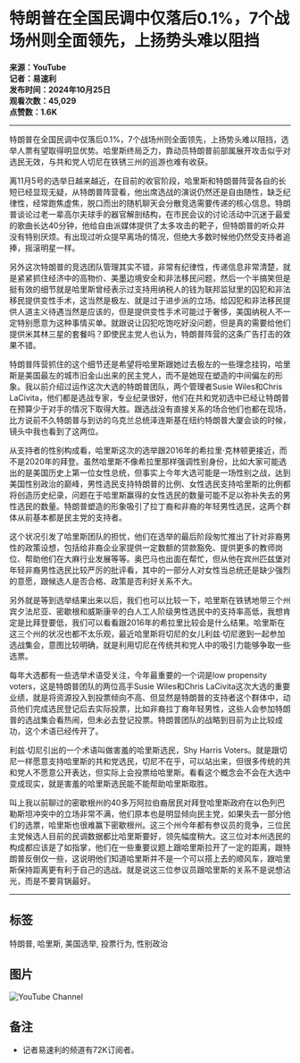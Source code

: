 # 特朗普在全国民调中仅落后0.1%，7个战场州则全面领先，上扬势头难以阻挡

**来源：YouTube**  
**记者：易速利**  
**发布时间：2024年10月25日**  
**观看次数：45,029**  
**点赞数：1.6K**  

---

特朗普在全国民调中仅落后0.1%，7个战场州则全面领先，上扬势头难以阻挡，选举人票有望取得明显优势。哈里斯终局乏力，靠动员特朗普前部属展开攻击似乎对选民无效，与共和党人切尼在铁锈三州的巡游也难有收获。

离11月5号的选举日越来越近，在目前的收官阶段，哈里斯和特朗普阵营各自的长短已经显现无疑，从特朗普阵营看，他出席选战的演说仍然还是自由随性，缺乏纪律性，经常跑焦虚焦，脱口而出的随机聊天会分散竞选需要传递的核心信息。特朗普谈论过老一辈高尔夫球手的器官解剖结构，在市民会议的讨论活动中沉迷于最爱的歌曲长达40分钟，他给自由派媒体提供了太多攻击的靶子，但特朗普的听众并没有特别厌烦。有出现过听众提早离场的情况，但绝大多数时候他仍然受支持者追捧，摇滚明星一样。

另外这次特朗普的竞选团队管理其实不错，非常有纪律性，传递信息非常清楚，就是紧紧抓住经济中的高物价、美墨边境安全和非法移民问题，然后一个半搞笑但是挺有效的细节就是哈里斯曾经表示过支持用纳税人的钱为联邦监狱里的囚犯和非法移民提供变性手术，这当然是极左、就是过于进步派的立场。给囚犯和非法移民提供人道主义待遇当然是应该的，但是提供变性手术可能过于奢侈，美国纳税人不一定特别愿意为这种事情买单。就跟说让囚犯吃饱吃好没问题，但是真的需要给他们提供米其林三星的套餐吗？即使民主党人也认为，特朗普阵营的这条广告打击的效果不错。

特朗普阵营抓住的这个细节还是希望将哈里斯跟她过去极左的一些理念挂钩，哈里斯是美国最左的城市旧金山出来的民主党人，而不是她现在塑造的中间偏左的形象。我以前介绍过运作这次大选的特朗普团队，两个管理者Susie Wiles和Chris LaCivita，他们都是选战专家，专业纪录很好，他们在共和党初选中已经让特朗普在预算少于对手的情况下取得大胜。跟选战没有直接关系的场合他们也都在现场，比方说前不久特朗普与到访的乌克兰总统泽连斯基在纽约特朗普大厦会谈的时候，镜头中我也看到了这两位。

从支持者的性别构成看，哈里斯这次的选举跟2016年的希拉里·克林顿更接近，而不是2020年的拜登。虽然哈里斯不像希拉里那样强调性别身份，比如大家可能选出的是美国历史上第一位女性总统，但事实上今年大选可能是一场性别之战，达到美国性别政治的巅峰，男性选民支持特朗普的比例、女性选民支持哈里斯的比例都将创造历史纪录，问题在于哈里斯赢得的女性选民的数量可能不足以弥补失去的男性选民的数量。特朗普塑造的形象吸引了拉丁裔和非裔的年轻男性选民，这两个群体从前基本都是民主党的支持者。

这个状况引发了哈里斯团队的担忧，他们在选举的最后阶段匆忙推出了针对非裔男性的政策设想，包括给非裔企业家提供一定数额的贷款豁免、提供更多的教师岗位、帮助他们在大麻行业发展等等。奥巴马也出面在帮忙，但从他在宾州匹兹堡对年轻非裔男性选民比较严厉的批评看，其中的一部分人对女性当总统还是缺少强烈的意愿，跟候选人是否合格、政策是否利好关系不大。

另外就是等到选举结果出来以后，我们也可以比较一下，哈里斯在铁锈地带三个州宾夕法尼亚、密歇根和威斯康辛的白人工人阶级男性选民中的支持率高低，我想肯定是比拜登要低，我们可以看看跟2016年的希拉里比较会是什么结果。哈里斯在这三个州的状况也都不太乐观，最近哈里斯将切尼的女儿利兹·切尼邀到一起参加选战集会，意图比较明确，就是利用切尼在传统共和党人中的吸引力能够争取一些选票。

每年大选都有一些选举术语受关注，今年最重要的一个词是low propensity voters，这是特朗普团队的两位高手Susie Wiles和Chris LaCivita这次大选的重要业绩，就是将资源投入到投票倾向不高、但显然是特朗普的支持者这个群体中，动员他们完成选民登记后去实际投票，比如非裔拉丁裔年轻男性，这些人会参加特朗普的选战集会看热闹，但未必去登记投票。特朗普团队的战略到目前为止比较成功，这个术语已经传开了。

利兹·切尼引出的一个术语叫做害羞的哈里斯选民，Shy Harris Voters。就是跟切尼一样愿意支持哈里斯的共和党选民，切尼不在乎，可以站出来，但很多传统的共和党人不愿意公开表达，但实际上会投票给哈里斯。看看这个概念会不会在大选中变成现实，就是害羞的哈里斯选民能不能帮助哈里斯取胜。

叫上我以前聊过的密歇根州的40多万阿拉伯裔居民对拜登哈里斯政府在以色列巴勒斯坦冲突中的立场非常不满，他们原本也是明显倾向民主党，如果失去一部分他们的选票，哈里斯也很难赢下密歇根州。这三个州今年都有参议员的竞争，三位民主党候选人目前的民调数据都比哈里斯要好，领先幅度稍大。这三位对本州选民的构成都应该是了如指掌，他们在一些重要议题上跟哈里斯拉开了一定的距离，跟特朗普反倒仅一些，这说明他们知道哈里斯并不是一个可以搭上去的顺风车，跟哈里斯保持距离更有利于自己的选战。就是说这三位参议员跟哈里斯的关系不是说想沾光，而是不要背锅最好。

---

## 标签
特朗普, 哈里斯, 美国选举, 投票行为, 性别政治

## 图片
![YouTube Channel](https://i.ytimg.com/an/D7BqvlFi2XnjDZV7aHJLlg/featured_channel.jpg?v=6529b0f2)

## 备注
- 记者易速利的频道有72K订阅者。